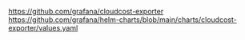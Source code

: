 https://github.com/grafana/cloudcost-exporter
https://github.com/grafana/helm-charts/blob/main/charts/cloudcost-exporter/values.yaml
